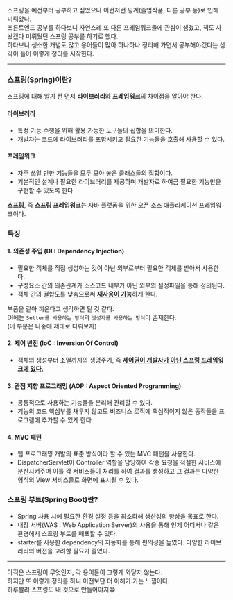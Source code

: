 스프링을 예전부터 공부하고 싶었으나 이런저런 핑계(졸업작품, 다른 공부 등)로 인해 미뤄왔다.<br>
프론트엔드 공부를 하다보니 자연스레 또 다른 프레임워크들에 관심이 생겼고, 책도 사놨겠다 미뤄뒀던 스프링 공부를 하기로 했다.<br>
하다보니 생소한 개념도 많고 용어들이 많아 하나하나 정리해 가면서 공부해야겠다는 생각이 들어 이렇게 정리를 시작한다.<br>
***
### 스프링(Spring)이란?
스프링에 대해 알기 전 먼저 **라이브러리**와 **프레임워크**의 차이점을 알아야 한다.
#### 라이브러리
- 특정 기능 수행을 위해 활용 가능한 도구들의 집합을 의미한다.
- 개발자는 코드에 라이브러리를 포함시키고 필요한 기능들을 호출해 사용할 수 있다.

#### 프레임워크
- 자주 쓰일 만한 기능들을 모두 모아 놓은 클래스들의 집합이다.
- 기본적인 설계나 필요한 라이브러리를 제공하며 개발자로 하여금 필요한 기능만을 구현할 수 있도록 한다.

**스프링**, 즉 **스프링 프레임워크**는 자바 플랫폼을 위한 오픈 소스 애플리케이션 프레임워크이다.<br>

### 특징
#### 1. 의존성 주입 (DI : Dependency Injection)
- 필요한 객체를 직접 생성하는 것이 아닌 외부로부터 필요한 객체를 받아서 사용한다.
- 구성요소 간의 의존관계가 소스코드 내부가 아닌 외부의 설정파일을 통해 정의된다.
- 객체 간의 결합도를 낮춤으로써 <u>**재사용이 가능**</u>하게 한다.

부품을 갈아 끼운다고 생각하면 될 것 같다.<br>
DI에는 `Setter를 사용하는 방식`과 `생성자를 사용하는 방식`이 존재한다.<br>
(이 부분은 나중에 제대로 다뤄보자)

#### 2. 제어 반전 (IoC : Inversion Of Control)
- 객체의 생성부터 소멸까지의 생명주기, 즉 <u>**제어권이 개발자가 아닌 스프링 프레임워크에 있다.**</u>

#### 3. 관점 지향 프로그래밍 (AOP : Aspect Oriented Programming)
- 공통적으로 사용하는 기능들을 분리해 관리할 수 있다.
- 기능의 코드 핵심부를 채우지 않고도 비즈니스 로직에 핵심적이지 않은 동작들을 프로그램에 추가할 수 있게 한다.

#### 4. MVC 패턴
- 웹 프로그래밍 개발의 표준 방식이라 할 수 있는 MVC 패턴을 사용한다.
- DispatcherServlet이 Controller 역할을 담당하여 각종 요청을 적절한 서비스에 분산시켜주며 이를 각 서비스들이 처리를 하여 결과를 생성하고 그 결과는 다양한 형식의 View 서비스들로 화면에 표시될 수 있다.

### 스프링 부트(Spring Boot)란?
- Spring 사용 시에 필요한 환경 설정 등을 최소화해 생산성의 향상을 목표로 한다.
- 내장 서버(WAS : Web Application Server)의 사용을 통해 언제 어디서나 같은 환경에서 스프링 부트를 배포할 수 있다.
- starter를 사용한 dependency의 자동화를 통해 편의성을 높였다. 다양한 라이브러리의 버전을 고려할 필요가 줄었다.
***
아직은 스프링이 무엇인지, 각 용어들이 그렇게 와닿지 않는다.<br>
하지만 또 이렇게 정리를 하니 이전보단 더 이해가 가는 느낌이다.<br>
하루빨리 스프링도 내 것으로 만들어야지😁